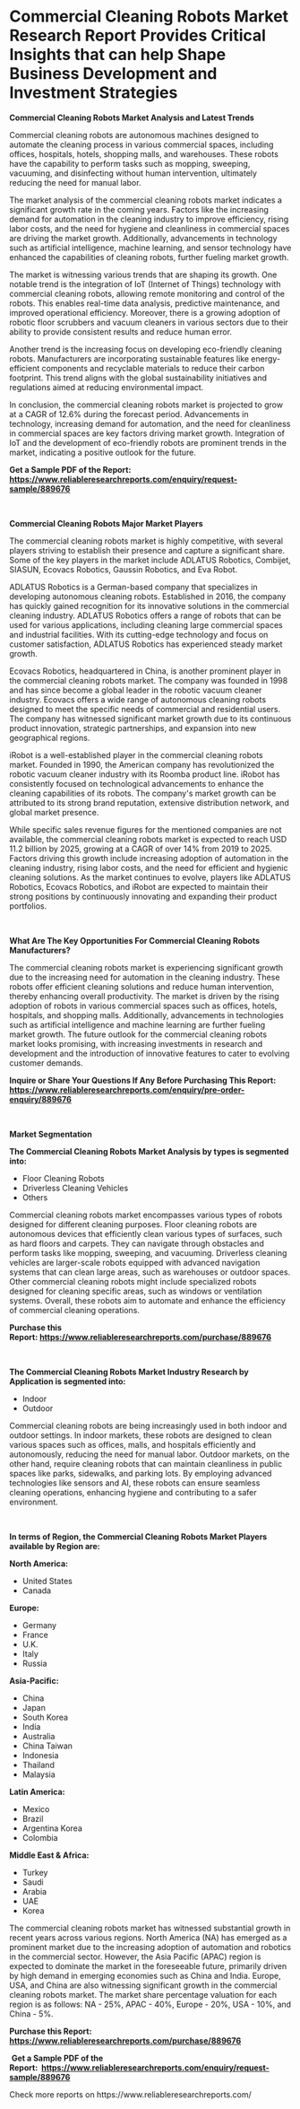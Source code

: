 <p><h1>Commercial Cleaning Robots Market Research Report Provides Critical Insights that can help Shape Business Development and Investment Strategies</h1></p><p><strong>Commercial Cleaning Robots Market Analysis and Latest Trends</strong></p>
<p><p>Commercial cleaning robots are autonomous machines designed to automate the cleaning process in various commercial spaces, including offices, hospitals, hotels, shopping malls, and warehouses. These robots have the capability to perform tasks such as mopping, sweeping, vacuuming, and disinfecting without human intervention, ultimately reducing the need for manual labor.</p><p>The market analysis of the commercial cleaning robots market indicates a significant growth rate in the coming years. Factors like the increasing demand for automation in the cleaning industry to improve efficiency, rising labor costs, and the need for hygiene and cleanliness in commercial spaces are driving the market growth. Additionally, advancements in technology such as artificial intelligence, machine learning, and sensor technology have enhanced the capabilities of cleaning robots, further fueling market growth.</p><p>The market is witnessing various trends that are shaping its growth. One notable trend is the integration of IoT (Internet of Things) technology with commercial cleaning robots, allowing remote monitoring and control of the robots. This enables real-time data analysis, predictive maintenance, and improved operational efficiency. Moreover, there is a growing adoption of robotic floor scrubbers and vacuum cleaners in various sectors due to their ability to provide consistent results and reduce human error.</p><p>Another trend is the increasing focus on developing eco-friendly cleaning robots. Manufacturers are incorporating sustainable features like energy-efficient components and recyclable materials to reduce their carbon footprint. This trend aligns with the global sustainability initiatives and regulations aimed at reducing environmental impact.</p><p>In conclusion, the commercial cleaning robots market is projected to grow at a CAGR of 12.6% during the forecast period. Advancements in technology, increasing demand for automation, and the need for cleanliness in commercial spaces are key factors driving market growth. Integration of IoT and the development of eco-friendly robots are prominent trends in the market, indicating a positive outlook for the future.</p></p>
<p><strong>Get a Sample PDF of the Report:&nbsp; <a href="https://www.reliableresearchreports.com/enquiry/request-sample/889676">https://www.reliableresearchreports.com/enquiry/request-sample/889676</a></strong></p>
<p>&nbsp;</p>
<p><strong>Commercial Cleaning Robots Major Market Players</strong></p>
<p><p>The commercial cleaning robots market is highly competitive, with several players striving to establish their presence and capture a significant share. Some of the key players in the market include ADLATUS Robotics, Combijet, SIASUN, Ecovacs Robotics, Gaussin Robotics, and Eva Robot.</p><p>ADLATUS Robotics is a German-based company that specializes in developing autonomous cleaning robots. Established in 2016, the company has quickly gained recognition for its innovative solutions in the commercial cleaning industry. ADLATUS Robotics offers a range of robots that can be used for various applications, including cleaning large commercial spaces and industrial facilities. With its cutting-edge technology and focus on customer satisfaction, ADLATUS Robotics has experienced steady market growth.</p><p>Ecovacs Robotics, headquartered in China, is another prominent player in the commercial cleaning robots market. The company was founded in 1998 and has since become a global leader in the robotic vacuum cleaner industry. Ecovacs offers a wide range of autonomous cleaning robots designed to meet the specific needs of commercial and residential users. The company has witnessed significant market growth due to its continuous product innovation, strategic partnerships, and expansion into new geographical regions.</p><p>iRobot is a well-established player in the commercial cleaning robots market. Founded in 1990, the American company has revolutionized the robotic vacuum cleaner industry with its Roomba product line. iRobot has consistently focused on technological advancements to enhance the cleaning capabilities of its robots. The company's market growth can be attributed to its strong brand reputation, extensive distribution network, and global market presence.</p><p>While specific sales revenue figures for the mentioned companies are not available, the commercial cleaning robots market is expected to reach USD 11.2 billion by 2025, growing at a CAGR of over 14% from 2019 to 2025. Factors driving this growth include increasing adoption of automation in the cleaning industry, rising labor costs, and the need for efficient and hygienic cleaning solutions. As the market continues to evolve, players like ADLATUS Robotics, Ecovacs Robotics, and iRobot are expected to maintain their strong positions by continuously innovating and expanding their product portfolios.</p></p>
<p>&nbsp;</p>
<p><strong>What Are The Key Opportunities For Commercial Cleaning Robots Manufacturers?</strong></p>
<p><p>The commercial cleaning robots market is experiencing significant growth due to the increasing need for automation in the cleaning industry. These robots offer efficient cleaning solutions and reduce human intervention, thereby enhancing overall productivity. The market is driven by the rising adoption of robots in various commercial spaces such as offices, hotels, hospitals, and shopping malls. Additionally, advancements in technologies such as artificial intelligence and machine learning are further fueling market growth. The future outlook for the commercial cleaning robots market looks promising, with increasing investments in research and development and the introduction of innovative features to cater to evolving customer demands.</p></p>
<p><strong>Inquire or Share Your Questions If Any Before Purchasing This Report: <a href="https://www.reliableresearchreports.com/enquiry/pre-order-enquiry/889676">https://www.reliableresearchreports.com/enquiry/pre-order-enquiry/889676</a></strong></p>
<p>&nbsp;</p>
<p><strong>Market Segmentation</strong></p>
<p><strong>The Commercial Cleaning Robots Market Analysis by types is segmented into:</strong></p>
<p><ul><li>Floor Cleaning Robots</li><li>Driverless Cleaning Vehicles</li><li>Others</li></ul></p>
<p><p>Commercial cleaning robots market encompasses various types of robots designed for different cleaning purposes. Floor cleaning robots are autonomous devices that efficiently clean various types of surfaces, such as hard floors and carpets. They can navigate through obstacles and perform tasks like mopping, sweeping, and vacuuming. Driverless cleaning vehicles are larger-scale robots equipped with advanced navigation systems that can clean large areas, such as warehouses or outdoor spaces. Other commercial cleaning robots might include specialized robots designed for cleaning specific areas, such as windows or ventilation systems. Overall, these robots aim to automate and enhance the efficiency of commercial cleaning operations.</p></p>
<p><strong>Purchase this Report:&nbsp;<a href="https://www.reliableresearchreports.com/purchase/889676">https://www.reliableresearchreports.com/purchase/889676</a></strong></p>
<p>&nbsp;</p>
<p><strong>The Commercial Cleaning Robots Market Industry Research by Application is segmented into:</strong></p>
<p><ul><li>Indoor</li><li>Outdoor</li></ul></p>
<p><p>Commercial cleaning robots are being increasingly used in both indoor and outdoor settings. In indoor markets, these robots are designed to clean various spaces such as offices, malls, and hospitals efficiently and autonomously, reducing the need for manual labor. Outdoor markets, on the other hand, require cleaning robots that can maintain cleanliness in public spaces like parks, sidewalks, and parking lots. By employing advanced technologies like sensors and AI, these robots can ensure seamless cleaning operations, enhancing hygiene and contributing to a safer environment.</p></p>
<p>&nbsp;</p>
<p><strong>In terms of Region, the Commercial Cleaning Robots Market Players available by Region are:</strong></p>
<p>
    <p> <strong> North America: </strong>
        <ul>
            <li>United States</li>
            <li>Canada</li>
        </ul>
        </p> 
    <p> <strong> Europe: </strong>
        <ul>
            <li>Germany</li>
            <li>France</li>
            <li>U.K.</li>
            <li>Italy</li>
            <li>Russia</li>
        </ul>
        </p> 
    <p> <strong> Asia-Pacific: </strong>
        <ul>
            <li>China</li>
            <li>Japan</li>
            <li>South Korea</li>
            <li>India</li>
            <li>Australia</li>
            <li>China Taiwan</li>
            <li>Indonesia</li>
            <li>Thailand</li>
            <li>Malaysia</li>
        </ul>
        </p> 
    <p> <strong> Latin America: </strong>
        <ul>
            <li>Mexico</li>
            <li>Brazil</li>
            <li>Argentina Korea</li>
            <li>Colombia</li>
        </ul>
        </p> 
    <p> <strong> Middle East & Africa: </strong>
        <ul>
            <li>Turkey</li>
            <li>Saudi</li>
            <li>Arabia</li>
            <li>UAE</li>
            <li>Korea</li>
        </ul>
    </p>
    </p>
<p><p>The commercial cleaning robots market has witnessed substantial growth in recent years across various regions. North America (NA) has emerged as a prominent market due to the increasing adoption of automation and robotics in the commercial sector. However, the Asia Pacific (APAC) region is expected to dominate the market in the foreseeable future, primarily driven by high demand in emerging economies such as China and India. Europe, USA, and China are also witnessing significant growth in the commercial cleaning robots market. The market share percentage valuation for each region is as follows: NA - 25%, APAC - 40%, Europe - 20%, USA - 10%, and China - 5%.</p></p>
<p><strong>Purchase this Report: <a href="https://www.reliableresearchreports.com/purchase/889676">https://www.reliableresearchreports.com/purchase/889676</a></strong></p>
<p>&nbsp;<strong>Get a Sample PDF of the Report:&nbsp;&nbsp;<a href="https://www.reliableresearchreports.com/enquiry/request-sample/889676">https://www.reliableresearchreports.com/enquiry/request-sample/889676</a></strong></p>
<p><strong></strong></p>
<p>Check more reports on https://www.reliableresearchreports.com/</p>